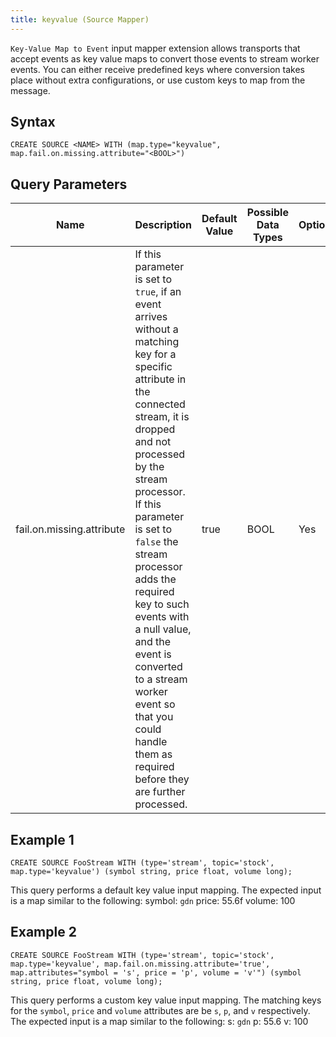```yaml
---
title: keyvalue (Source Mapper)
---
```


`Key-Value Map to Event` input mapper extension allows transports that accept events as key value maps to convert those events to stream worker events. You can either receive predefined keys where conversion takes place without extra configurations, or use custom keys to map from the message.

## Syntax

    CREATE SOURCE <NAME> WITH (map.type="keyvalue", map.fail.on.missing.attribute="<BOOL>")

## Query Parameters

| Name                      | Description     | Default Value | Possible Data Types | Optional | Dynamic |
|---------------------------|---------------------------------------|---------------|---------------------|----------|---------|
| fail.on.missing.attribute | If this parameter is set to `true`, if an event arrives without a matching key for a specific attribute in the connected stream, it is dropped and not processed by the stream processor. If this parameter is set to `false` the stream processor adds the required key to such events with a null value, and the event is converted to a stream worker event so that you could handle them as required before they are further processed. | true          | BOOL                | Yes      | No      |

## Example 1

    CREATE SOURCE FooStream WITH (type='stream', topic='stock', map.type='keyvalue') (symbol string, price float, volume long);

This query performs a default key value input mapping. The expected input is a map similar to the following: symbol: `gdn` price: 55.6f volume: 100

## Example 2

    CREATE SOURCE FooStream WITH (type='stream', topic='stock', map.type='keyvalue', map.fail.on.missing.attribute='true', map.attributes="symbol = 's', price = 'p', volume = 'v'") (symbol string, price float, volume long);

This query performs a custom key value input mapping. The matching keys
for the `symbol`, `price` and `volume` attributes are be `s`, `p`, and
`v` respectively. The expected input is a map similar to the following:
s: `gdn` p: 55.6 v: 100
